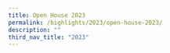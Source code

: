 ```yaml
---
title: Open House 2023
permalink: /highlights/2023/open-house-2023/
description: ""
third_nav_title: "2023"
---
```

